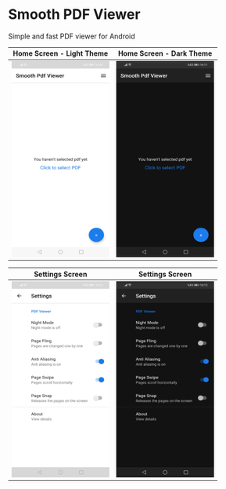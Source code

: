 # Smooth PDF Viewer
Simple and fast PDF viewer for Android


 Home Screen - Light Theme |  Home Screen - Dark Theme
:-------------------------:|:-------------------------:
<img src="https://github.com/emreesen27/Smooth-PDF-Viewer/blob/assets/ss/ss1.jpg?raw=true" width="200" height="400" /> | <img src="https://github.com/emreesen27/Smooth-PDF-Viewer/blob/assets/ss/ss5.jpg?raw=true" width="200" height="400" />

 Settings Screen           |  Settings Screen 
:-------------------------:|:-------------------------:
<img src="https://github.com/emreesen27/Smooth-PDF-Viewer/blob/assets/ss/ss3.jpg?raw=true" width="200" height="400" /> | <img src="https://github.com/emreesen27/Smooth-PDF-Viewer/blob/assets/ss/ss6.jpg?raw=true" width="200" height="400" />
